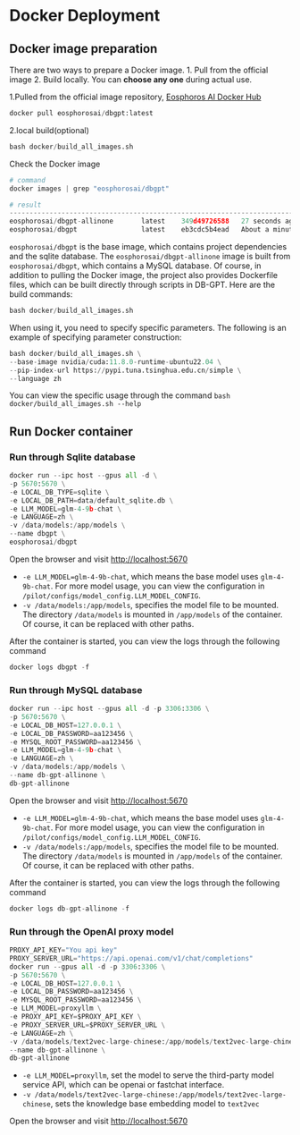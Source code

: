 # Docker Deployment

## Docker image preparation

There are two ways to prepare a Docker image. 1. Pull from the official image 2. Build locally. You can **choose any one** during actual use.

1.Pulled from the official image repository, [Eosphoros AI Docker Hub](https://hub.docker.com/u/eosphorosai)
```py
docker pull eosphorosai/dbgpt:latest
```
2.local build(optional)
```py
bash docker/build_all_images.sh
```
Check the Docker image
```py
# command
docker images | grep "eosphorosai/dbgpt"

# result
--------------------------------------------------------------------------------------
eosphorosai/dbgpt-allinone       latest    349d49726588   27 seconds ago       15.1GB
eosphorosai/dbgpt                latest    eb3cdc5b4ead   About a minute ago   14.5GB
```
`eosphorosai/dbgpt` is the base image, which contains project dependencies and the sqlite database. The `eosphorosai/dbgpt-allinone` image is built from `eosphorosai/dbgpt`, which contains a MySQL database. Of course, in addition to pulling the Docker image, the project also provides Dockerfile files, which can be built directly through scripts in DB-GPT. Here are the build commands:

```py
bash docker/build_all_images.sh
```
When using it, you need to specify specific parameters. The following is an example of specifying parameter construction:

```py
bash docker/build_all_images.sh \
--base-image nvidia/cuda:11.8.0-runtime-ubuntu22.04 \
--pip-index-url https://pypi.tuna.tsinghua.edu.cn/simple \
--language zh
```
You can view the specific usage through the command `bash docker/build_all_images.sh --help`

## Run Docker container

### Run through Sqlite database


```py
docker run --ipc host --gpus all -d \
-p 5670:5670 \
-e LOCAL_DB_TYPE=sqlite \
-e LOCAL_DB_PATH=data/default_sqlite.db \
-e LLM_MODEL=glm-4-9b-chat \
-e LANGUAGE=zh \
-v /data/models:/app/models \
--name dbgpt \
eosphorosai/dbgpt
```
Open the browser and visit [http://localhost:5670](http://localhost:5670)

- `-e LLM_MODEL=glm-4-9b-chat`, which means the base model uses `glm-4-9b-chat`. For more model usage, you can view the configuration in `/pilot/configs/model_config.LLM_MODEL_CONFIG`.
- `-v /data/models:/app/models`, specifies the model file to be mounted. The directory `/data/models` is mounted in `/app/models` of the container. Of course, it can be replaced with other paths.

After the container is started, you can view the logs through the following command
```py
docker logs dbgpt -f
```

### Run through MySQL database

```py
docker run --ipc host --gpus all -d -p 3306:3306 \
-p 5670:5670 \
-e LOCAL_DB_HOST=127.0.0.1 \
-e LOCAL_DB_PASSWORD=aa123456 \
-e MYSQL_ROOT_PASSWORD=aa123456 \
-e LLM_MODEL=glm-4-9b-chat \
-e LANGUAGE=zh \
-v /data/models:/app/models \
--name db-gpt-allinone \
db-gpt-allinone
```
Open the browser and visit [http://localhost:5670](http://localhost:5670)

- `-e LLM_MODEL=glm-4-9b-chat`, which means the base model uses `glm-4-9b-chat`. For more model usage, you can view the configuration in `/pilot/configs/model_config.LLM_MODEL_CONFIG`.
- `-v /data/models:/app/models`, specifies the model file to be mounted. The directory `/data/models` is mounted in `/app/models` of the container. Of course, it can be replaced with other paths.

After the container is started, you can view the logs through the following command
```py
docker logs db-gpt-allinone -f
```

### Run through the OpenAI proxy model
```py
PROXY_API_KEY="You api key"
PROXY_SERVER_URL="https://api.openai.com/v1/chat/completions"
docker run --gpus all -d -p 3306:3306 \
-p 5670:5670 \
-e LOCAL_DB_HOST=127.0.0.1 \
-e LOCAL_DB_PASSWORD=aa123456 \
-e MYSQL_ROOT_PASSWORD=aa123456 \
-e LLM_MODEL=proxyllm \
-e PROXY_API_KEY=$PROXY_API_KEY \
-e PROXY_SERVER_URL=$PROXY_SERVER_URL \
-e LANGUAGE=zh \
-v /data/models/text2vec-large-chinese:/app/models/text2vec-large-chinese \
--name db-gpt-allinone \
db-gpt-allinone
```
- `-e LLM_MODEL=proxyllm`, set the model to serve the third-party model service API, which can be openai or fastchat interface.
- `-v /data/models/text2vec-large-chinese:/app/models/text2vec-large-chinese`, sets the knowledge base embedding model to `text2vec`

Open the browser and visit [http://localhost:5670](http://localhost:5670)


